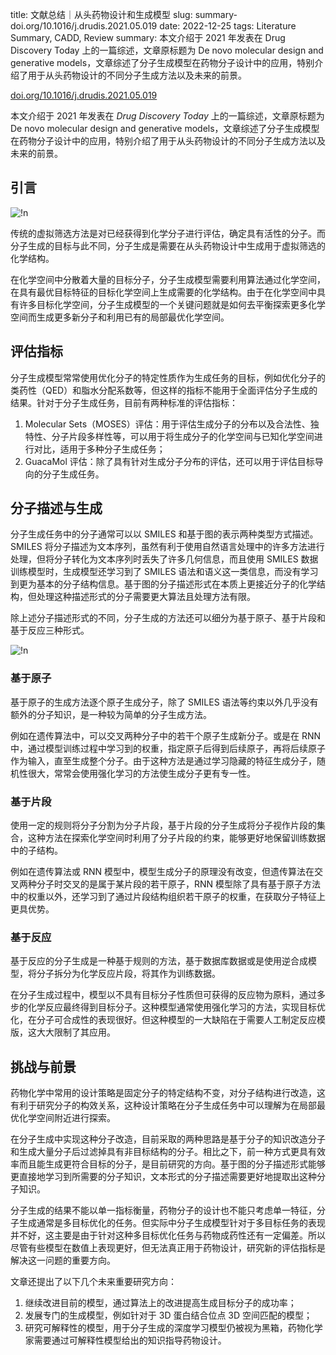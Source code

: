 title: 文献总结｜从头药物设计和生成模型
slug: summary-doi.org/10.1016/j.drudis.2021.05.019
date: 2022-12-25
tags: Literature Summary, CADD, Review
summary: 本文介绍于 2021 年发表在 Drug Discovery Today 上的一篇综述，文章原标题为 De novo molecular design and generative models，文章综述了分子生成模型在药物分子设计中的应用，特别介绍了用于从头药物设计的不同分子生成方法以及未来的前景。

<i class="fa-solid fa-arrow-up-right-from-square"></i> [doi.org/10.1016/j.drudis.2021.05.019](https://doi.org/10.1016/j.drudis.2021.05.019)

本文介绍于 2021 年发表在 *Drug Discovery Today* 上的一篇综述，文章原标题为 De novo molecular design and generative models，文章综述了分子生成模型在药物分子设计中的应用，特别介绍了用于从头药物设计的不同分子生成方法以及未来的前景。

## 引言

![!n](https://storage.live.com/items/4D18B16B8E0B1EDB!8417?authkey=ALYpzW-ZQ_VBXTU)

传统的虚拟筛选方法是对已经获得到化学分子进行评估，确定具有活性的分子。而分子生成的目标与此不同，分子生成是需要在从头药物设计中生成用于虚拟筛选的化学结构。

在化学空间中分散着大量的目标分子，分子生成模型需要利用算法通过化学空间，在具有最优目标特征的目标化学空间上生成需要的化学结构。由于在化学空间中具有许多目标化学空间，分子生成模型的一个关键问题就是如何去平衡探索更多化学空间而生成更多新分子和利用已有的局部最优化学空间。

## 评估指标

分子生成模型常常使用优化分子的特定性质作为生成任务的目标，例如优化分子的类药性（QED）和脂水分配系数等，但这样的指标不能用于全面评估分子生成的结果。针对于分子生成任务，目前有两种标准的评估指标：

1. Molecular Sets（MOSES）评估：用于评估生成分子的分布以及合法性、独特性、分子片段多样性等，可以用于将生成分子的化学空间与已知化学空间进行对比，适用于多种分子生成任务；
2. GuacaMol 评估：除了具有针对生成分子分布的评估，还可以用于评估目标导向的分子生成任务。

## 分子描述与生成

分子生成任务中的分子通常可以以 SMILES 和基于图的表示两种类型方式描述。SMILES 将分子描述为文本序列，虽然有利于使用自然语言处理中的许多方法进行处理，但将分子转化为文本序列时丢失了许多几何信息，而且使用 SMILES 数据训练模型时，生成模型还学习到了 SMILES 语法和语义这一类信息，而没有学习到更为基本的分子结构信息。基于图的分子描述形式在本质上更接近分子的化学结构，但处理这种描述形式的分子需要更大算法且处理方法有限。

除上述分子描述形式的不同，分子生成的方法还可以细分为基于原子、基于片段和基于反应三种形式。

![!n](https://storage.live.com/items/4D18B16B8E0B1EDB!8418?authkey=ALYpzW-ZQ_VBXTU)

### 基于原子

基于原子的生成方法逐个原子生成分子，除了 SMILES 语法等约束以外几乎没有额外的分子知识，是一种较为简单的分子生成方法。

例如在遗传算法中，可以交叉两种分子中的若干个原子生成新分子。或是在 RNN 中，通过模型训练过程中学习到的权重，指定原子后得到后续原子，再将后续原子作为输入，直至生成整个分子。由于这种方法是通过学习隐藏的特征生成分子，随机性很大，常常会使用强化学习的方法使生成分子更有专一性。

### 基于片段

使用一定的规则将分子分割为分子片段，基于片段的分子生成将分子视作片段的集合，这种方法在探索化学空间时利用了分子片段的约束，能够更好地保留训练数据中的子结构。

例如在遗传算法或 RNN 模型中，模型生成分子的原理没有改变，但遗传算法在交叉两种分子时交叉的是属于某片段的若干原子，RNN 模型除了具有基于原子方法中的权重以外，还学习到了通过片段结构组织若干原子的权重，在获取分子特征上更具优势。

### 基于反应

基于反应的分子生成是一种基于规则的方法，基于数据库数据或是使用逆合成模型，将分子拆分为化学反应片段，将其作为训练数据。

在分子生成过程中，模型以不具有目标分子性质但可获得的反应物为原料，通过多步的化学反应最终得到目标分子。这种模型通常使用强化学习的方法，实现目标优化，在分子可合成性的表现很好。但这种模型的一大缺陷在于需要人工制定反应模版，这大大限制了其应用。

## 挑战与前景

药物化学中常用的设计策略是固定分子的特定结构不变，对分子结构进行改造，这有利于研究分子的构效关系，这种设计策略在分子生成任务中可以理解为在局部最优化学空间附近进行探索。

在分子生成中实现这种分子改造，目前采取的两种思路是基于分子的知识改造分子和生成大量分子后过滤掉具有非目标结构的分子。相比之下，前一种方式更具有效率而且能生成更符合目标的分子，是目前研究的方向。基于图的分子描述形式能够更直接地学习到所需要的分子知识，文本形式的分子描述需要更好地提取出这种分子知识。

分子生成的结果不能以单一指标衡量，药物分子的设计也不能只考虑单一特征，分子生成通常是多目标优化的任务。但实际中分子生成模型针对于多目标任务的表现并不好，这主要是由于针对这种多目标优化任务与药物成药性还有一定偏差。所以尽管有些模型在数值上表现更好，但无法真正用于药物设计，研究新的评估指标是解决这一问题的重要方向。

文章还提出了以下几个未来重要研究方向：

1. 继续改进目前的模型，通过算法上的改进提高生成目标分子的成功率；
2. 发展专门的生成模型，例如针对于 3D 蛋白结合位点 3D 空间匹配的模型；
3. 研究可解释性的模型，用于分子生成的深度学习模型仍被视为黑箱，药物化学家需要通过可解释性模型给出的知识指导药物设计。